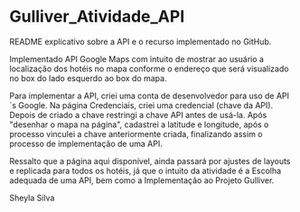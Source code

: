 # Gulliver_Atividade_API

README explicativo sobre a API e o recurso implementado no GitHub.

Implementado API Google Maps com intuito de mostrar ao usuário a localização dos hotéis no mapa conforme o endereço que será visualizado no box do lado esquerdo ao box do mapa.

Para implementar a API, criei uma conta de desenvolvedor para uso de API´s Google.
Na página Credenciais, criei uma credencial (chave da API). Depois de criado a chave restringi a chave API antes de usá-la. 
Após "desenhar o mapa na página", cadastrei a latitude e longitude, após o processo vinculei a chave anteriormente criada, finalizando assim o processo de implementação de uma API.

Ressalto que a página aqui disponível, ainda passará por ajustes de layouts e replicada para todos os hotéis, já que o intuito da atividade é  a 
Escolha adequada de uma  API, bem como a Implementação ao Projeto Gulliver.

Sheyla Silva

